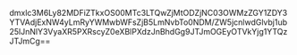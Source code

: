 dmxlc3M6Ly82MDFiZTkxOS00MTc3LTQwZjMtODZjNC03OWMzZGY1ZDY3YTVAdjExNW4yLmRyYWMwbWFsZjB5LmNvbTo0NDM/ZW5jcnlwdGlvbj1ub25lJnNlY3VyaXR5PXRscyZ0eXBlPXdzJnBhdGg9JTJmOGEyOTVkYjg1YTQzJTJmCg==

